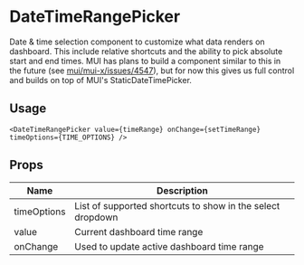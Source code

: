 # DateTimeRangePicker

Date & time selection component to customize what data renders on dashboard. This include relative shortcuts and the ability to pick absolute start and end times. MUI has plans to build a component similar to this in the future (see [mui/mui-x/issues/4547](https://github.com/mui/mui-x/issues/4547)), but for now this gives us full control and builds on top of MUI's StaticDateTimePicker.

## Usage

```tsx
<DateTimeRangePicker value={timeRange} onChange={setTimeRange} timeOptions={TIME_OPTIONS} />
```

## Props

| Name        | Description                                                |
|-------------|------------------------------------------------------------|
| timeOptions | List of supported shortcuts to show in the select dropdown |
| value       | Current dashboard time range                               |
| onChange    | Used to update active dashboard time range                 |
